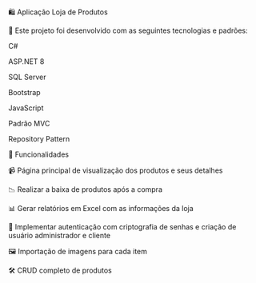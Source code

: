 🛍️ Aplicação Loja de Produtos


🚀  Este projeto foi desenvolvido com as seguintes tecnologias e padrões:

C#

ASP.NET 8

SQL Server

Bootstrap

JavaScript

Padrão MVC

Repository Pattern

🚀 Funcionalidades

📹 Página principal de visualização dos produtos e seus detalhes

📉 Realizar a baixa de produtos após a compra

📊 Gerar relatórios em Excel com as informações da loja

🔐 Implementar autenticação com criptografia de senhas e criação de usuário administrador e cliente

🖼️ Importação de imagens para cada item

🛠️ CRUD completo de produtos



